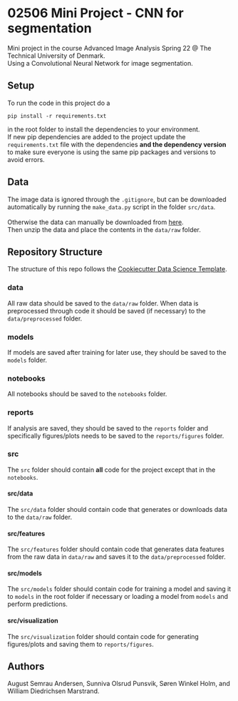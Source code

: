 # 02506 Mini Project -  CNN for segmentation
Mini project in the course Advanced Image Analysis Spring 22 @ The Technical University of Denmark.
<br>
Using a Convolutional Neural Network for image segmentation.

## Setup
To run the code in this project do a
```
pip install -r requirements.txt
```
in the root folder to install the dependencies to your environment.
<br>
If new pip dependencies are added to the project update the `requirements.txt` file with the dependencies **and the dependency version** to make sure everyone is using the same pip packages and versions to avoid errors.

## Data
The image data is ignored through the `.gitignore`, but can be downloaded automatically by running the `make_data.py` script in the folder `src/data`.
<br><br>
Otherwise the data can manually be downloaded from [here](http://www2.imm.dtu.dk/courses/02506/data/EM_ISBI_Challenge.zip).
<br>
Then unzip the data and place the contents in the `data/raw` folder.

## Repository Structure
The structure of this repo follows the [Cookiecutter Data Science Template](https://drivendata.github.io/cookiecutter-data-science/#directory-structure).

### data
All raw data should be saved to the `data/raw` folder. When data is preprocessed through code it should be saved (if necessary) to the `data/preprocessed` folder.

### models
If models are saved after training for later use, they should be saved to the `models` folder.

### notebooks
All notebooks should be saved to the `notebooks` folder.

### reports
If analysis are saved, they should be saved to the `reports` folder and specifically figures/plots needs to be saved to the `reports/figures` folder.

### src
The `src` folder should contain **all** code for the project except that in the `notebooks`.

#### src/data
The `src/data` folder should contain code that generates or downloads data to the `data/raw` folder.

#### src/features
The `src/features` folder should contain code that generates data features from the raw data in `data/raw` and saves it to the `data/preprocessed` folder.

#### src/models
The `src/models` folder should contain code for training a model and saving it to `models` in the root folder if necessary or loading a model from `models` and perform predictions.

#### src/visualization
The `src/visualization` folder should contain code for generating figures/plots and saving them to `reports/figures`.

## Authors
August Semrau Andersen, Sunniva Olsrud Punsvik, Søren Winkel Holm, and William Diedrichsen Marstrand.